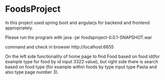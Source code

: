 # FoodsProject

In this project used spring boot and angularjs for backend and frontend appropriately.

Please run the program with
java -jar foodsproject-0.0.1-SNAPSHOT.war

command and check in browser http://localhost:6655


On the left side functionality of home page to find Food based on food id(for example type for food by id input 3322 value), but right side there is search based on food type
(for example within foods by type input type Pasta and also type page number 3).

